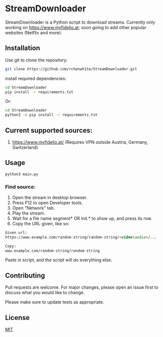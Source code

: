 # StreamDownloader

StreamDownloader is a Python script to download streams. Currently only working on https://www.myfidelio.at; soon going to add other popular websites (Netflix and more).
## Installation

Use git to clone the repository:

```bash
git clone https://github.com/rchenwh1te/StreamDownloader.git
```
install required dependencies:
```bash
cd StreamDownloader
pip install -r requirements.txt
```
Or:
```bash
cd StreamDownloader
python3 -m pip install -r requirements.txt
```

## Current supported sources:
1. https://www.myfidelio.at/ (Requires VPN outside Austria, Germany, Switzerland)

## Usage

```bash
python3 main.py
```

### Find source:
1. Open the stream in desktop browser.
2. Press F12 to open Developer tools.
3. Open "Network" tab.
4. Play the stream.
5. Wait for a file name segment* OR init.* to show up, and press its row.
6. Copy the URL given, like so:
```html
Given url:
https://www.example.com/random-string/random-string/<video\audio>/...

Copy:
www.example.com/random-string/random-string
```
Paste in script, and the script will do everything else.

## Contributing
Pull requests are welcome. For major changes, please open an issue first to discuss what you would like to change.

Please make sure to update tests as appropriate.

## License
[MIT](https://choosealicense.com/licenses/mit/)
